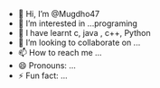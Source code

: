 - 👋 Hi, I’m @Mugdho47
- 👀 I’m interested in ...programing
- 🌱  I have learnt c, java , c++, Python 
- 💞️ I’m looking to collaborate on ...
- 📫 How to reach me ...
- 😄 Pronouns: ...
- ⚡ Fun fact: ...

<!---
Mugdho47/Mugdho47 is a ✨ special ✨ repository because its `README.md` (this file) appears on your GitHub profile.
You can click the Preview link to take a look at your changes.
--->
